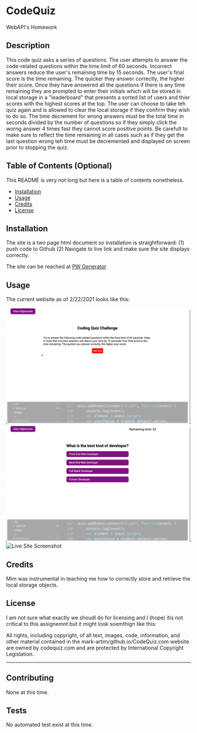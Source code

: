 # CodeQuiz
WebAPI's Homework

## Description 

This code quiz asks a series of questions. The user attempts to answer the code-related questions within the time limit of 60 seconds. Incorrect answers reduce the user's remaining time by 15 seconds. The user's final score is the time remaining. The quicker they answer correctly, the higher their score. Once they have answered all the questions if there is any time remaining they are prompted to enter their initials which will be stored in local storage in a "leaderboard" that presents a sorted list of users and thier scores with the highest scores at the top. The user can choose to take teh quiz again and is allowed to clear the local storage if they confirm they wish to do so. The time decrement for wrong answers must be the total time in seconds divided by the number of questions so if they simply click the worng answer 4 times fast they cannot score positive points. Be carefult to make sure to reflect the time remaining in all cases such as if they get the last question wrong teh time must be decremented and displayed on screen prior to stopping the quiz.  

## Table of Contents (Optional)

This README is very not long but here is a table of contents nonetheless.

* [Installation](#installation)
* [Usage](#usage)
* [Credits](#credits)
* [License](#license)


## Installation

The site is a two page html document so installation is straightforward: (1) push code to Github (2) Navigate to live link and make sure the site displays correctly.

The site can be reached at [PW Generator](https://mark-artim.github.io/CodeQuiz/) 

## Usage 

The current website as of 2/22/2021 looks like this:

![Live Site Screenshot](/assets/images/CodeQuizHomePage.jpg)
![Live Site Screenshot](/assets/images/QuizinAction.jpg)
![Live Site Screenshot](/assets/images/CodeQuizLeadeboard.jpg)


## Credits

Mim was instrumental in teaching me how to correctly store and retrieve the local storage objects.


## License

I am not sure what exactly we shoudl do for licensing and I (hope) itis not critical to this assignemnt but it might look soemthign like this:

All rights, including copyright, of all text, images, code, information, and other material contained in the mark-artim/github.io/CodeQuiz.com website are owned by codequiz.com and are protected by International Copyright Legislation. 

---

## Contributing

None at this time.

## Tests

No automated test exist at this time.
